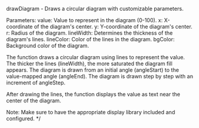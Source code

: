 
  drawDiagram - Draws a circular diagram with customizable parameters.

  Parameters:
    value:      Value to represent in the diagram (0-100).
    x:          X-coordinate of the diagram's center.
    y:          Y-coordinate of the diagram's center.
    r:          Radius of the diagram.
    lineWidth:  Determines the thickness of the diagram's lines.
    lineColor:  Color of the lines in the diagram.
    bgColor:    Background color of the diagram.

  The function draws a circular diagram using lines to represent the value.
  The thicker the lines (lineWidth), the more saturated the diagram fill appears.
  The diagram is drawn from an initial angle (angleStart) to the value-mapped angle (angleEnd).
  The diagram is drawn step by step with an increment of angleStep.

  After drawing the lines, the function displays the value as text near the center of the diagram.

  Note: Make sure to have the appropriate display library included and configured.
*/






  
